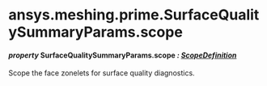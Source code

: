 <a id="ansys-meshing-prime-surfacequalitysummaryparams-scope"></a>

# ansys.meshing.prime.SurfaceQualitySummaryParams.scope

<a id="ansys.meshing.prime.SurfaceQualitySummaryParams.scope"></a>

#### *property* SurfaceQualitySummaryParams.scope *: [ScopeDefinition](ansys.meshing.prime.ScopeDefinition.md#ansys.meshing.prime.ScopeDefinition)*

Scope the face zonelets for surface quality diagnostics.

<!-- !! processed by numpydoc !! -->
